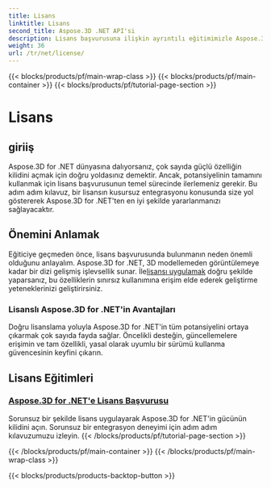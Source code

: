 ```yaml
---
title: Lisans
linktitle: Lisans
second_title: Aspose.3D .NET API'si
description: Lisans başvurusuna ilişkin ayrıntılı eğitimimizle Aspose.3D .NET'in potansiyelini en üst düzeye çıkarın. Sorunsuz bir entegrasyon süreci sağlayın ve güçlü özelliklerinin kilidini açın.
weight: 36
url: /tr/net/license/
---
```


{{< blocks/products/pf/main-wrap-class >}}
{{< blocks/products/pf/main-container >}}
{{< blocks/products/pf/tutorial-page-section >}}

# Lisans

## giriiş

Aspose.3D for .NET dünyasına dalıyorsanız, çok sayıda güçlü özelliğin kilidini açmak için doğru yoldasınız demektir. Ancak, potansiyelinin tamamını kullanmak için lisans başvurusunun temel sürecinde ilerlemeniz gerekir. Bu adım adım kılavuz, bir lisansın kusursuz entegrasyonu konusunda size yol göstererek Aspose.3D for .NET'ten en iyi şekilde yararlanmanızı sağlayacaktır.

## Önemini Anlamak

 Eğiticiye geçmeden önce, lisans başvurusunda bulunmanın neden önemli olduğunu anlayalım. Aspose.3D for .NET, 3D modellemeden görüntülemeye kadar bir dizi gelişmiş işlevsellik sunar. İle[lisansı uygulamak](./apply-license/) doğru şekilde yaparsanız, bu özelliklerin sınırsız kullanımına erişim elde ederek geliştirme yeteneklerinizi geliştirirsiniz.

### Lisanslı Aspose.3D for .NET'in Avantajları

Doğru lisanslama yoluyla Aspose.3D for .NET'in tüm potansiyelini ortaya çıkarmak çok sayıda fayda sağlar. Öncelikli desteğin, güncellemelere erişimin ve tam özellikli, yasal olarak uyumlu bir sürümü kullanma güvencesinin keyfini çıkarın.

## Lisans Eğitimleri
### [Aspose.3D for .NET'e Lisans Başvurusu](./apply-license/)
Sorunsuz bir şekilde lisans uygulayarak Aspose.3D for .NET'in gücünün kilidini açın. Sorunsuz bir entegrasyon deneyimi için adım adım kılavuzumuzu izleyin.
{{< /blocks/products/pf/tutorial-page-section >}}

{{< /blocks/products/pf/main-container >}}
{{< /blocks/products/pf/main-wrap-class >}}

{{< blocks/products/products-backtop-button >}}
